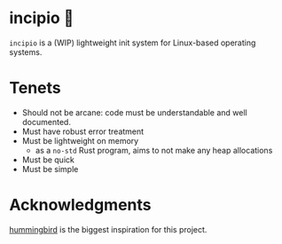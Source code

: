 # incipio 💫

`incipio` is a (WIP) lightweight init system for Linux-based operating systems.

# Tenets

* Should not be arcane: code must be understandable and well documented.
* Must have robust error treatment
* Must be lightweight on memory
    *  as a `no-std` Rust program, aims to not make any heap allocations
* Must be quick
* Must be simple

# Acknowledgments

[hummingbird](https://github.com/Sweets/hummingbird) is the biggest inspiration for this project.